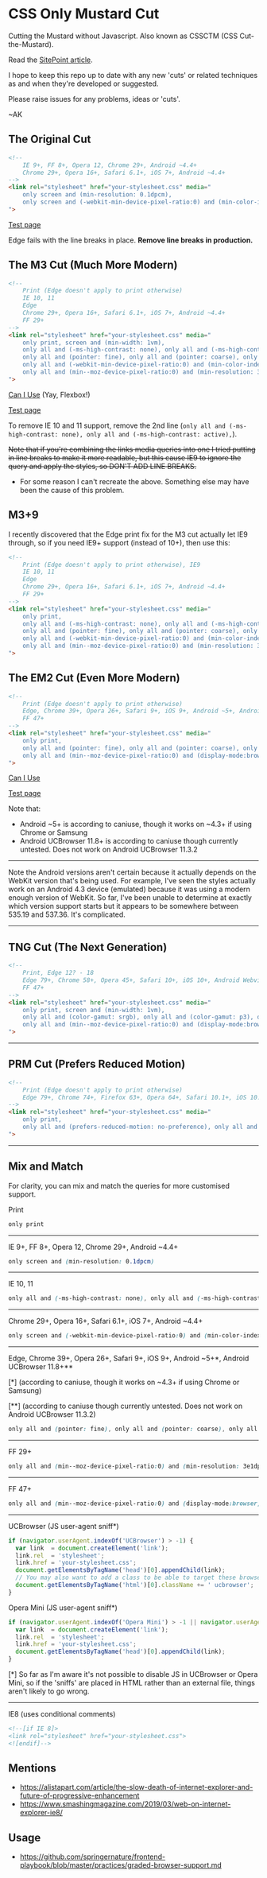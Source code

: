 CSS Only Mustard Cut
====================

Cutting the Mustard without Javascript. Also known as CSSCTM (CSS Cut-the-Mustard).

Read the [SitePoint article](http://www.sitepoint.com/cutting-the-mustard-with-css-media-queries/).

I hope to keep this repo up to date with any new 'cuts' or related techniques as and when they're developed or suggested.

Please raise issues for any problems, ideas or 'cuts'.

~AK


The Original Cut
----------------
~~~html
<!--
    IE 9+, FF 8+, Opera 12, Chrome 29+, Android ~4.4+
    Chrome 29+, Opera 16+, Safari 6.1+, iOS 7+, Android ~4.4+
-->
<link rel="stylesheet" href="your-stylesheet.css" media="
    only screen and (min-resolution: 0.1dpcm),
    only screen and (-webkit-min-device-pixel-ratio:0) and (min-color-index:0)
">
~~~

[Test page](http://fall-back.github.io/test/support.html)

Edge fails with the line breaks in place. **Remove line breaks in production.**


The M3 Cut (Much More Modern)
-----------------------------

~~~html
<!--
    Print (Edge doesn't apply to print otherwise)
    IE 10, 11
    Edge
    Chrome 29+, Opera 16+, Safari 6.1+, iOS 7+, Android ~4.4+
    FF 29+
-->
<link rel="stylesheet" href="your-stylesheet.css" media="
    only print, screen and (min-width: 1vm),
    only all and (-ms-high-contrast: none), only all and (-ms-high-contrast: active),
    only all and (pointer: fine), only all and (pointer: coarse), only all and (pointer: none),
    only all and (-webkit-min-device-pixel-ratio:0) and (min-color-index:0),
    only all and (min--moz-device-pixel-ratio:0) and (min-resolution: 3e1dpcm)
">
~~~

[Can I Use](http://caniuse.com/#compare=ie+10,firefox+29,chrome+29,safari+6.1,opera+16,ios_saf+7.0-7.1,android+4.4) (Yay, Flexbox!)

[Test page](http://fall-back.github.io/test/support-m3.html)

To remove IE 10 and 11 support, remove the 2nd line (`only all and (-ms-high-contrast: none), only all and (-ms-high-contrast: active),`).

<s>Note that if you're combining the links media queries into one I tried putting in line breaks to make it more readable, but this cause IE9 to ignore the query and apply the styles, so DON'T ADD LINE BREAKS.</s>
 - For some reason I can't recreate the above. Something else may have been the cause of this problem.
 

M3+9
----

I recently discovered that the Edge print fix for the M3 cut actually let IE9 through, so if you need IE9+ support (instead of 10+), then use this:

~~~html
<!--
    Print (Edge doesn't apply to print otherwise), IE9
    IE 10, 11
    Edge
    Chrome 29+, Opera 16+, Safari 6.1+, iOS 7+, Android ~4.4+
    FF 29+
-->
<link rel="stylesheet" href="your-stylesheet.css" media="
    only print,
    only all and (-ms-high-contrast: none), only all and (-ms-high-contrast: active),
    only all and (pointer: fine), only all and (pointer: coarse), only all and (pointer: none),
    only all and (-webkit-min-device-pixel-ratio:0) and (min-color-index:0),
    only all and (min--moz-device-pixel-ratio:0) and (min-resolution: 3e1dpcm)
">
~~~


The EM2 Cut (Even More Modern)
------------------------------

~~~html
<!--
    Print (Edge doesn't apply to print otherwise)
    Edge, Chrome 39+, Opera 26+, Safari 9+, iOS 9+, Android ~5+, Android UCBrowser ~11.8+
    FF 47+
-->
<link rel="stylesheet" href="your-stylesheet.css" media="
    only print,
    only all and (pointer: fine), only all and (pointer: coarse), only all and (pointer: none),
    only all and (min--moz-device-pixel-ratio:0) and (display-mode:browser), (min--moz-device-pixel-ratio:0) and (display-mode:fullscreen)
">
~~~

[Can I Use](https://caniuse.com/#compare=edge+12,firefox+47,chrome+39,safari+9,opera+26,ios_saf+9.0-9.2,android+62)

[Test page](http://fall-back.github.io/test/support-em2.html)

Note that:
* Android ~5+ is according to caniuse, though it works on ~4.3+ if using Chrome or Samsung
* Android UCBrowser 11.8+ is according to caniuse though currently untested. Does not work on Android UCBrowser 11.3.2

---

Note the Android versions aren't certain because it actually depends on the WebKit version that's being used. For example, I've seen the styles actually work on an Android 4.3 device (emulated) because it was using a modern enough version of WebKit. So far, I've been unable to determine at exactly which version support starts but it appears to be somewhere between 535.19 and 537.36. It's complicated.

---

TNG Cut (The Next Generation)
-----------------------------

~~~html
<!--
    Print, Edge 12? - 18
    Edge 79+, Chrome 58+, Opera 45+, Safari 10+, iOS 10+, Android Webview/Chrome 58+, Samsung Internet
    FF 47+
-->
<link rel="stylesheet" href="your-stylesheet.css" media="
    only print, screen and (min-width: 1vm),
    only all and (color-gamut: srgb), only all and (color-gamut: p3), only all and (color-gamut: rec2020),
    only all and (min--moz-device-pixel-ratio:0) and (display-mode:browser), (min--moz-device-pixel-ratio:0) and (display-mode:fullscreen)
">
~~~

---

PRM Cut (Prefers Reduced Motion)
-----------------------------

~~~html
<!--
    Print (Edge doesn't apply to print otherwise)
    Edge 79+, Chrome 74+, Firefox 63+, Opera 64+, Safari 10.1+, iOS 10.3+, Android 81+  
-->
<link rel="stylesheet" href="your-stylesheet.css" media="
    only print,
    only all and (prefers-reduced-motion: no-preference), only all and (prefers-reduced-motion: reduce)
">
~~~

---

Mix and Match
-------------

For clarity, you can mix and match the queries for more customised support.

Print
~~~css
only print
~~~
---

IE 9+, FF 8+, Opera 12, Chrome 29+, Android ~4.4+
~~~css
only screen and (min-resolution: 0.1dpcm)
~~~
---

IE 10, 11
~~~css
only all and (-ms-high-contrast: none), only all and (-ms-high-contrast: active)
~~~
---

Chrome 29+, Opera 16+, Safari 6.1+, iOS 7+, Android ~4.4+
~~~css
only screen and (-webkit-min-device-pixel-ratio:0) and (min-color-index:0)
~~~
---

Edge, Chrome 39+, Opera 26+, Safari 9+, iOS 9+, Android ~5+*, Android UCBrowser 11.8+**

[*]  (according to caniuse, though it works on ~4.3+ if using Chrome or Samsung)

[**] (according to caniuse though currently untested. Does not work on Android UCBrowser 11.3.2)
~~~css
only all and (pointer: fine), only all and (pointer: coarse), only all and (pointer: none)
~~~
---

FF 29+
~~~css
only all and (min--moz-device-pixel-ratio:0) and (min-resolution: 3e1dpcm)
~~~
---

FF 47+
~~~css
only all and (min--moz-device-pixel-ratio:0) and (display-mode:browser), (min--moz-device-pixel-ratio:0) and (display-mode:fullscreen)
~~~
---

UCBrowser (JS user-agent sniff*)
~~~javascript
if (navigator.userAgent.indexOf('UCBrowser') > -1) {
  var link  = document.createElement('link');
  link.rel  = 'stylesheet';
  link.href = 'your-stylesheet.css';
  document.getElementsByTagName('head')[0].appendChild(link);
  // You may also want to add a class to be able to target these browsers in CSS:
  document.getElementsByTagName('html')[0].className += ' ucbrowser';
}
~~~

Opera Mini (JS user-agent sniff*)
~~~javascript
if (navigator.userAgent.indexOf('Opera Mini') > -1 || navigator.userAgent.indexOf('OPiOS') > -1) {
  var link  = document.createElement('link');
  link.rel  = 'stylesheet';
  link.href = 'your-stylesheet.css';
  document.getElementsByTagName('head')[0].appendChild(link);
}
~~~

[*] So far as I'm aware it's not possible to disable JS in UCBrowser or Opera Mini, so if the 'sniffs' are placed in HTML rather than an external file, things aren't likely to go wrong.

---

IE8 (uses conditional comments)
~~~html
<!--[if IE 8]>
<link rel="stylesheet" href="your-stylesheet.css">
<![endif]-->
~~~


Mentions
--------

* https://alistapart.com/article/the-slow-death-of-internet-explorer-and-future-of-progressive-enhancement
* https://www.smashingmagazine.com/2019/03/web-on-internet-explorer-ie8/


Usage
-----

* https://github.com/springernature/frontend-playbook/blob/master/practices/graded-browser-support.md
